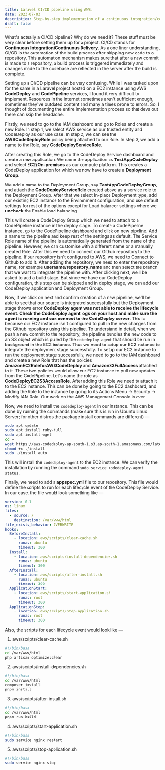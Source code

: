 ```yaml
---
title: Laravel CI/CD pipeline using AWS.
date: 2023-07-03
description: Step-by-step implementation of a continuous integration/continuous delivery pipeline of a Laravel codebase in GitHub using AWS CodeDeploy and CodePipeline.
draft: false
---
```


What's actually a CI/CD pipeline? Why do we need it? These stuff must be very clear before setting them up for a project.
CI/CD stands for **Continuous Integration/Continuous Delivery**. As a one liner understanding, CI/CD is the automation of
the build process after shipping new code to a repository. This automation mechanism makes sure that after a new commit
is made to a repository, a build process is triggered immediately and changes made to the codebase are reflected in the
server after the build is complete.

Setting up a CI/CD pipeline can be very confusing. While I was tasked upon for the same in a Laravel project hosted on a
EC2 instance using AWS **CodeDeploy** and **CodePipeline** services, I found it very difficult to implement. Resources in
the internet sometimes aren't sufficient enough, sometimes they've outdated content and many a times prone to errors. So,
I thought of documenting the entire implementation process so that devs out there can skip the headache.

Firstly, we need to go to the IAM dashboard and go to Roles and create a new Role. In step 1, we select AWS service as our
trusted entity and CodeDeploy as our use case. In step 2, we can see the **AWSCodeDeployRole** policy being attached to our
Role. In step 3, we add a name to the Role, say **CodeDeployServiceRole**.

After creating this Role, we go to the CodeDeploy Service dashboard and create a new application. We name the application
as **TestAppCodeDeploy** and select **EC2/On-premises** as our compute platform. This creates a CodeDeploy application for which
we now have to create a **Deployment Group**.

We add a name to the Deployment Group, say **TestAppCodeDeployGroup**, and attach the **CodeDeployServiceRole** created above
as a service role to the Deployment Group. After that we select In-place Deployment type, add our existing EC2 instance
to the Environment configuration, and use default settings for rest of the options except for Load balancer settings
where we **uncheck** the Enable load balancing.

This will create a CodeDeploy Group which we need to attach to a CodePipeline instance in the deploy stage. To create a
CodePipeline instance, go to the CodePipeline dashboard and click on new pipeline. Add a name to the pipeline and keep
rest of the settings as default. The Service Role name of the pipeline is automatically generated from the name of the
pipeline. However, we can customise with a different name or a manually created Role. After this we need to connect our
Github repository to the pipeline. If our repository isn't configured to AWS, we need to Connect to Github to add it.
After adding the repository, we need to enter the repository name, for example **username/repository_name** and then select
the branch that we want to integrate the pipeline with. After clicking next, we'll be asked to add a build stage.
But since we have our CodeDeploy configuration, this step can be skipped and in deploy stage, we can add our
CodeDeploy application and Deployment Group.

Now, if we click on next and confirm creation of a new pipeline, we'll be able to see that our source is integrated
successfully but the Deployment stage throws error <strong class="text-red-500">CodeDeploy agent was not able to receive the lifecycle event.
Check the CodeDeploy agent logs on your host and make sure the agent is running and can connect to the CodeDeploy server</strong>.
This is because our EC2 instance isn't configured to pull in the new changes from the Github repository using this pipeline.
To understand in detail, when we push a new commit to the repository, the pipeline bundles the new code to an S3 object which
is pulled by the `codedeploy-agent` that should be run in background in the EC2 instance. Thus we need to setup our EC2
instance to integrate the deployment stage successfully. To setup our EC2 instance to run the deployment stage successfully,
we need to go to the IAM dashboard and create a new Role that has the policies **AmazonEC2RoleforAWSCodeDeploy** and
**AmazonS3FullAccess** attached to it. These two policies would allow our EC2 instance to pull new updates from the CodePipeline.
Let's name the role as **CodeDeployEC2S3AccessRole**. After adding this Role we need to attach it to the EC2 instance. This can
be done by going to the EC2 dashboard, and adding the Role to the instance by going to its Actions Menu → Security → Modify IAM Role.
Our work on the AWS Management Console is over.

Now, we need to install the `codedeploy-agent` in our instance. This can be done by running the commands (make sure this is run in
Ubuntu Linux Server; for other distros the package install commands are different) &mdash;

```sh
sudo apt update
sudo apt install ruby-full
sudo apt install wget
cd ~
wget https://aws-codedeploy-ap-south-1.s3.ap-south-1.amazonaws.com/latest/install
chmod +x ./install
sudo ./install auto
```

This will install the `codedeploy-agent` to the EC2 instance. We can verify the installation by running the command
`sudo service codedeploy-agent status`.

Finally, we need to add a **appspec.yml** file to our repository. This file would define the scripts to run for each lifecycle
event of the CodeDeploy Service. In our case, the file would look something like &mdash;

```yaml
version: 0.1
os: linux
files:
  - source: /
    destination: /var/www/html
file_exists_behavior: OVERWRITE
hooks:
  BeforeInstall:
    - location: aws/scripts/clear-cache.sh
      runas: ubuntu
      timeout: 300
  Install:
    - location: aws/scripts/install-dependencies.sh
      runas: ubuntu
      timeout: 300
  AfterInstall:
    - location: aws/scripts/after-install.sh
      runas: ubuntu
      timeout: 300
  ApplicationStart:
    - location: aws/scripts/start-application.sh
      runas: root
      timeout: 300
  ApplicationStop:
    - location: aws/scripts/stop-application.sh
      runas: root
      timeout: 300
```

Also, the scripts for each lifecycle event would look like &mdash;

1. aws/scripts/clear-cache.sh

```bash
#!/bin/bash
cd /var/www/html
php artisan optimize:clear
```

2. aws/scripts/install-dependencies.sh

```bash
#!/bin/bash
cd /var/www/html
composer install
pnpm install
```

3. aws/scripts/after-install.sh

```bash
#!/bin/bash
cd /var/www/html
pnpm run build
```

4. aws/scripts/start-application.sh

```bash
#!/bin/bash
sudo service nginx restart
```

5. aws/scripts/stop-application.sh

```bash
#!/bin/bash
sudo service nginx stop
```
